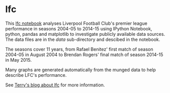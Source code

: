 # lfc
This [lfc notebook](http://nbviewer.ipython.org/github/terrydolan/prem/blob/master/lfc.ipynb) analyses Liverpool Football Club's premier league performance in seasons 2004-05 to 2014-15 using IPython Notebook, python, pandas and matplotlib to investigate publicly available data sources. The data files are in the *data* sub-directory and descibed in the notebook. 

The seasons cover 11 years, from Rafael Benitez' first match of season 2004-05 in August 2004 to Brendan Rogers' final match of season 2014-15 in May 2015. 

Many graphs are generated automatically from the munged data to help describe LFC's performance.

See [Terry's blog about lfc](http://terrydolan.blogspot.com/2015/05/lfc-from-rafa-to-rogers-there-are-three.html) for more information.
